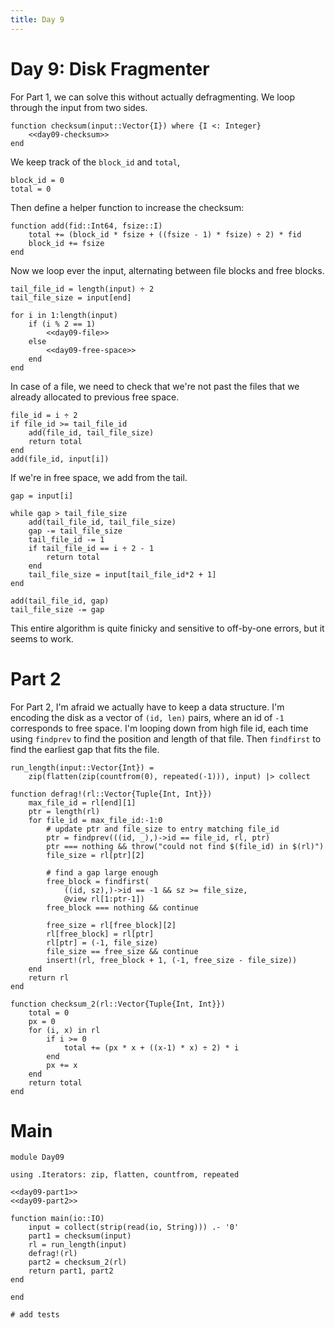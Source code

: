 ```yaml
---
title: Day 9
---
```


# Day 9: Disk Fragmenter

For Part 1, we can solve this without actually defragmenting. We loop through the input from two sides.

``` {.julia #day09-part1}
function checksum(input::Vector{I}) where {I <: Integer}
    <<day09-checksum>>
end
```

We keep track of the `block_id` and `total`,

``` {.julia #day09-checksum}
block_id = 0
total = 0
```

Then define a helper function to increase the checksum:

``` {.julia #day09-checksum}
function add(fid::Int64, fsize::I)
    total += (block_id * fsize + ((fsize - 1) * fsize) ÷ 2) * fid
    block_id += fsize
end
```

Now we loop ever the input, alternating between file blocks and free blocks.

``` {.julia #day09-checksum}
tail_file_id = length(input) ÷ 2
tail_file_size = input[end]

for i in 1:length(input)
    if (i % 2 == 1)
        <<day09-file>>
    else
        <<day09-free-space>>
    end
end
```

In case of a file, we need to check that we're not past the files that we already allocated to previous free space.

``` {.julia #day09-file}
file_id = i ÷ 2
if file_id >= tail_file_id
    add(file_id, tail_file_size)
    return total
end
add(file_id, input[i])
```

If we're in free space, we add from the tail.

``` {.julia #day09-free-space}
gap = input[i]

while gap > tail_file_size
    add(tail_file_id, tail_file_size)
    gap -= tail_file_size
    tail_file_id -= 1
    if tail_file_id == i ÷ 2 - 1
        return total
    end
    tail_file_size = input[tail_file_id*2 + 1]
end

add(tail_file_id, gap)
tail_file_size -= gap
```

This entire algorithm is quite finicky and sensitive to off-by-one errors, but it seems to work.

# Part 2

For Part 2, I'm afraid we actually have to keep a data structure. I'm encoding the disk as a vector of `(id, len)` pairs, where an id of `-1` corresponds to free space. I'm looping down from high file id, each time using `findprev` to find the position and length of that file. Then `findfirst` to find the earliest gap that fits the file.

``` {.julia #day09-part2}
run_length(input::Vector{Int}) =
    zip(flatten(zip(countfrom(0), repeated(-1))), input) |> collect

function defrag!(rl::Vector{Tuple{Int, Int}})
    max_file_id = rl[end][1]
    ptr = length(rl)
    for file_id = max_file_id:-1:0
        # update ptr and file_size to entry matching file_id
        ptr = findprev(((id, _),)->id == file_id, rl, ptr)
        ptr === nothing && throw("could not find $(file_id) in $(rl)")
        file_size = rl[ptr][2]

        # find a gap large enough
        free_block = findfirst(
            ((id, sz),)->id == -1 && sz >= file_size,
            @view rl[1:ptr-1])
        free_block === nothing && continue

        free_size = rl[free_block][2]
        rl[free_block] = rl[ptr]
        rl[ptr] = (-1, file_size)
        file_size == free_size && continue
        insert!(rl, free_block + 1, (-1, free_size - file_size))
    end
    return rl
end

function checksum_2(rl::Vector{Tuple{Int, Int}})
    total = 0
    px = 0
    for (i, x) in rl
        if i >= 0
            total += (px * x + ((x-1) * x) ÷ 2) * i
        end
        px += x
    end
    return total
end
```

# Main

``` {.julia file=src/Day09.jl}
module Day09

using .Iterators: zip, flatten, countfrom, repeated

<<day09-part1>>
<<day09-part2>>

function main(io::IO)
    input = collect(strip(read(io, String))) .- '0'
    part1 = checksum(input)
    rl = run_length(input)
    defrag!(rl)
    part2 = checksum_2(rl)
    return part1, part2
end

end
```

``` {.julia file=test/Day09Spec.jl}
# add tests
```
